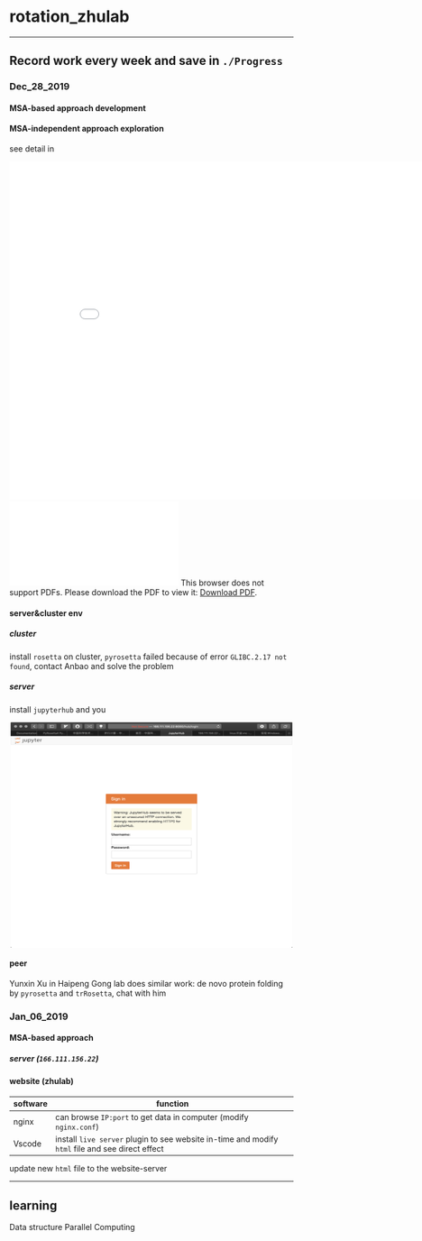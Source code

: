 <!--
 * @Description: 
 * @Version: 
 * @School: Tsinghua Univ
 * @Date: 2020-01-05 16:04:09
 * @LastEditors  : Xie Yufeng
 * @LastEditTime : 2020-01-06 01:10:34
 -->
# rotation_zhulab
***
## Record work every week and save in `./Progress`
### Dec_28_2019
#### MSA-based approach development
#### MSA-independent approach exploration

see detail in 
<center><embed src="./Progress/Dec_28_2019.pdf" width="850" height="600"></center>
<object data="./Progress/Dec_28_2019.pdf" width="700px" height="700px"> 
    <embed src="./Progress/Dec_28_2019.pdf"> 
     This browser does not support PDFs. Please download the PDF to view it: <a href="./Progress/Dec_28_2019.pdf">Download PDF</a>.</p> 
    </embed> 
</object> 

#### server&cluster env
##### cluster
install `rosetta` on cluster, `pyrosetta` failed because of error `GLIBC.2.17 not found`, contact Anbao and solve the problem
##### server
install `jupyterhub` and you 
<div  align="center"> 
<img src="./Image/WechatIMG6.png" width = "500" height = "400" alt="图片名称" align = center />
</div>


#### peer
Yunxin Xu in Haipeng Gong lab does similar work: de novo protein folding by `pyrosetta` and `trRosetta`, chat with him 
### Jan_06_2019
#### MSA-based approach 
##### server (`166.111.156.22`)

#### website (zhulab)
software | function
-|-
nginx |  can browse `IP:port` to get data in computer (modify `nginx.conf`)
Vscode | install `live server` plugin to see website in-time and modify `html` file and see direct effect
update new `html` file to the website-server
***
## learning
Data structure
Parallel Computing

